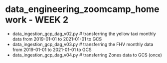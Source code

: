 # data_engineering_zoomcamp_homework - WEEK 2

- data_ingestion_gcp_dag_v02.py # transferring the yellow taxi monthly data from 2019-01-01 to 2021-01-01 to GCS 
- data_ingestion_gcp_dag_v03.py # transferring the FHV monthly data from 2019-01-01 to 2021-01-01 to GCS
- data_ingestion_gcp_dag_v04.py # transferring Zones data to GCS (once)
